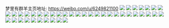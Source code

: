 梦里有群羊主页地址: https://weibo.com/u/6249821100 
![](https://wx4.sinaimg.cn/mw2000/006OXBY8gy1h8vqyj8ehuj30wi13nwm8.jpg) 
![](https://wx4.sinaimg.cn/mw2000/006OXBY8gy1h8vie39f4oj32xy2bz1l1.jpg) 
![](https://wx4.sinaimg.cn/mw2000/006OXBY8gy1h8ukn7zyokj31o0280qv5.jpg) 
![](https://wx4.sinaimg.cn/mw2000/006OXBY8gy1h8uknazf1oj31o0280x6p.jpg) 
![](https://wx4.sinaimg.cn/mw2000/006OXBY8gy1h8qn8vyqagj323u35sb2g.jpg) 
![](https://wx4.sinaimg.cn/mw2000/006OXBY8gy1h8qn9cb5syj33403404qs.jpg) 
![](https://wx4.sinaimg.cn/mw2000/006OXBY8gy1h8qn98lgfij31o0280kjl.jpg) 
![](https://wx4.sinaimg.cn/mw2000/006OXBY8gy1h8qn901rk5j32rj2c0x6t.jpg) 
![](https://wx4.sinaimg.cn/mw2000/006OXBY8gy1h8qn957kujj3340322nph.jpg) 
![](https://wx4.sinaimg.cn/mw2000/006OXBY8gy1h8k67c5v9qj32801o0kjl.jpg) 
![](https://wx4.sinaimg.cn/mw2000/006OXBY8gy1h8ixmbm4wuj32df35s7wl.jpg) 
![](https://wx4.sinaimg.cn/mw2000/006OXBY8gy1h8ixmx5p09j324p2u97wi.jpg) 
![](https://wx4.sinaimg.cn/mw2000/006OXBY8gy1h8ixm71qdjj32df35s7wl.jpg) 
![](https://wx4.sinaimg.cn/mw2000/006OXBY8gy1h8ixmn51q9j32da35sx6p.jpg) 
![](https://wx4.sinaimg.cn/mw2000/006OXBY8gy1h8ixm2zhkuj32bc334hdw.jpg) 
![](https://wx4.sinaimg.cn/mw2000/006OXBY8gy1h8ixmqd7nyj32da35sx6p.jpg) 
![](https://wx4.sinaimg.cn/mw2000/006OXBY8gy1h8ixmiocrcj32de30mx6s.jpg) 
![](https://wx4.sinaimg.cn/mw2000/006OXBY8gy1h8ixmex9u3j32df2dfu0z.jpg) 
![](https://wx4.sinaimg.cn/mw2000/006OXBY8gy1h8ixmu2wrfj32df35s1l1.jpg) 
![](https://wx4.sinaimg.cn/mw2000/006OXBY8gy1h8htmhy8r7j30k00gkmzl.jpg) 
![](https://wx4.sinaimg.cn/mw2000/006OXBY8gy1h8eam8m7jaj30wi0upgpp.jpg) 
![](https://wx4.sinaimg.cn/mw2000/006OXBY8gy1h8akgupjfyj323u2sye81.jpg) 
![](https://wx4.sinaimg.cn/mw2000/006OXBY8gy1h8akh711cgj33344mo4qr.jpg) 
![](https://wx4.sinaimg.cn/mw2000/006OXBY8gy1h8akgx2w6hj323u35su0x.jpg) 
![](https://wx4.sinaimg.cn/mw2000/006OXBY8gy1h8akgw0cqjj323u35sb2a.jpg) 
![](https://wx4.sinaimg.cn/mw2000/006OXBY8gy1h8akh41refj32dc35su0y.jpg) 
![](https://wx4.sinaimg.cn/mw2000/006OXBY8gy1h8akh54k81j323u35sb29.jpg) 
![](https://wx4.sinaimg.cn/mw2000/006OXBY8gy1h8akh00rb5j32dc35sx6q.jpg) 
![](https://wx4.sinaimg.cn/mw2000/006OXBY8gy1h8akh10iaej323u35sb29.jpg) 
![](https://wx4.sinaimg.cn/mw2000/006OXBY8gy1h8akha1uenj3293305kjm.jpg) 
![](https://wx4.sinaimg.cn/mw2000/006OXBY8gy1h89o8rf8wbj323u35su0z.jpg) 
![](https://wx4.sinaimg.cn/mw2000/006OXBY8gy1h7wzv7q8u4j326e26e7wh.jpg) 
![](https://wx4.sinaimg.cn/mw2000/006OXBY8gy1h7wzv92wroj32c02c0qv5.jpg) 
![](https://wx4.sinaimg.cn/mw2000/006OXBY8gy1h7s6ebgjesj31kw35s1hl.jpg) 
![](https://wx4.sinaimg.cn/mw2000/006OXBY8gy1h7s6ee4ew3j31kw35s7rs.jpg) 
![](https://wx4.sinaimg.cn/mw2000/006OXBY8gy1h7q5z4qmkgj31o0280e81.jpg) 
![](https://wx4.sinaimg.cn/mw2000/006OXBY8gy1h7q5xm4hk6j31o0280x6p.jpg) 
![](https://wx4.sinaimg.cn/mw2000/006OXBY8gy1h7q5xkbwkaj31o02807wi.jpg) 
![](https://wx4.sinaimg.cn/mw2000/006OXBY8gy1h7q5z3lh2jj33402c0e82.jpg) 
![](https://wx4.sinaimg.cn/mw2000/006OXBY8ly1h7eyhqjvt9j30wi1d4afj.jpg) 
![](https://wx4.sinaimg.cn/mw2000/006OXBY8ly1h7eyhq3gadj31o0280gpp.jpg) 
![](https://wx4.sinaimg.cn/mw2000/006OXBY8ly1h6olontu8rj30u01763yz.jpg) 
